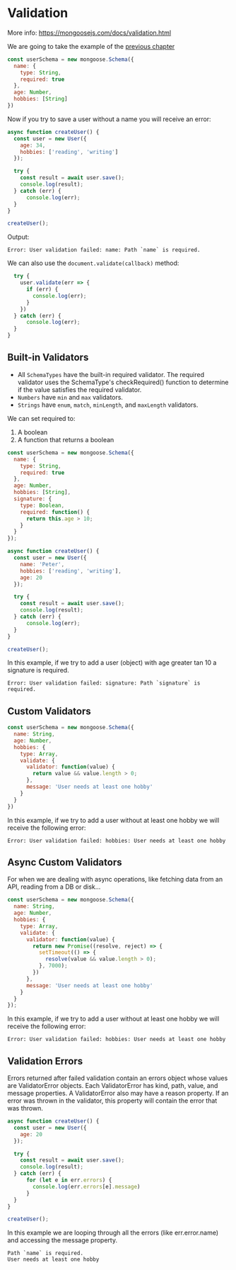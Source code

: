 # Validation

More info: https://mongoosejs.com/docs/validation.html

We are going to take the example of the [previous chapter](./00_3_1_dependencies-mongoose.md)

```js
const userSchema = new mongoose.Schema({
  name: {
    type: String,
    required: true
  },
  age: Number,
  hobbies: [String]
})
```

Now if you try to save a user without a name you will receive an error:

```js
async function createUser() {
  const user = new User({
    age: 34,
    hobbies: ['reading', 'writing']
  });

  try {
    const result = await user.save();
    console.log(result);
  } catch (err) {
      console.log(err);
  }
}

createUser();
```

Output:
```
Error: User validation failed: name: Path `name` is required.
```

We can also use the `document.validate(callback)` method:

```js
  try {
    user.validate(err => {
      if (err) {
        console.log(err);
      }
    })
  } catch (err) {
      console.log(err);
  }
}
```

## Built-in Validators

* All `SchemaTypes` have the built-in required validator. The required validator uses the SchemaType's checkRequired() function to determine if the value satisfies the required validator.
* `Numbers` have `min` and `max` validators.
* `Strings` have `enum`, `match`, `minLength`, and `maxLength` validators.

We can set required to:
1. A boolean
2. A function that returns a boolean

```js
const userSchema = new mongoose.Schema({
  name: {
    type: String,
    required: true
  },
  age: Number,
  hobbies: [String],
  signature: {
    type: Boolean,
    required: function() {
      return this.age > 10;
    }
  }
});

async function createUser() {
  const user = new User({
    name: 'Peter',
    hobbies: ['reading', 'writing'],
    age: 20
  });

  try {
    const result = await user.save();
    console.log(result);
  } catch (err) {
      console.log(err);
  }
}

createUser();
```

In this example, if we try to add a user (object) with age greater tan 10 a signature is required.

```
Error: User validation failed: signature: Path `signature` is required.
```

## Custom Validators

```js
const userSchema = new mongoose.Schema({
  name: String,
  age: Number,
  hobbies: {
    type: Array,
    validate: {
      validator: function(value) {
        return value && value.length > 0;
      },
      message: 'User needs at least one hobby'
    }
  }
})
```

In this example, if we try to add a user without at least one hobby we will receive the following error:

```
Error: User validation failed: hobbies: User needs at least one hobby
```

## Async Custom Validators
For when we are dealing with async operations, like fetching data from an API, reading from a DB or disk...

```js
const userSchema = new mongoose.Schema({
  name: String,
  age: Number,
  hobbies: {
    type: Array,
    validate: {
      validator: function(value) {
        return new Promise((resolve, reject) => {
          setTimeout(() => {
            resolve(value && value.length > 0);
          }, 7000);
        })
      },
      message: 'User needs at least one hobby'
    }
  }
});
```

In this example, if we try to add a user without at least one hobby we will receive the following error:

```
Error: User validation failed: hobbies: User needs at least one hobby
```

## Validation Errors
Errors returned after failed validation contain an errors object whose values are ValidatorError objects. Each ValidatorError has kind, path, value, and message properties. A ValidatorError also may have a reason property. If an error was thrown in the validator, this property will contain the error that was thrown.

```js
async function createUser() {
  const user = new User({
    age: 20
  });

  try {
    const result = await user.save();
    console.log(result);
  } catch (err) {
      for (let e in err.errors) {
        console.log(err.errors[e].message)
      }
  }
}

createUser();
```

In this example we are looping through all the errors (like err.error.name) and accessing the message property.

```
Path `name` is required.
User needs at least one hobby
```
